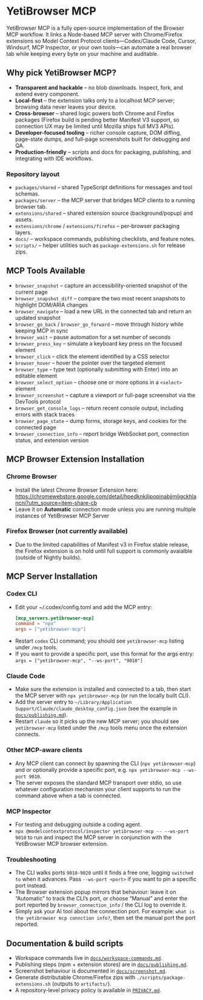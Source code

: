# YetiBrowser MCP

YetiBrowser MCP is a fully open-source implementation of the Browser MCP workflow. It links a Node-based MCP server with Chrome/Firefox extensions so Model Context Protocol clients—Codex/Claude Code, Cursor, Windsurf, MCP Inspector, or your own tools—can automate a real browser tab while keeping every byte on your machine and auditable.

## Why pick YetiBrowser MCP?

- **Transparent and hackable** – no blob downloads. Inspect, fork, and extend every component.
- **Local-first** – the extension talks only to a localhost MCP server; browsing data never leaves your device.
- **Cross-browser** – shared logic powers both Chrome and Firefox packages (Firefox build is pending better Manifest V3 support, so connection UX may be limited until Mozilla ships full MV3 APIs).
- **Developer-focused tooling** – richer console capture, DOM diffing, page-state dumps, and full-page screenshots built for debugging and QA.
- **Production-friendly** – scripts and docs for packaging, publishing, and integrating with IDE workflows.

### Repository layout

- `packages/shared` – shared TypeScript definitions for messages and tool schemas.
- `packages/server` – the MCP server that bridges MCP clients to a running browser tab.
- `extensions/shared` – shared extension source (background/popup) and assets.
- `extensions/chrome` / `extensions/firefox` – per-browser packaging layers.
- `docs/` – workspace commands, publishing checklists, and feature notes.
- `scripts/` – helper utilities such as `package-extensions.sh` for release zips.

## MCP Tools Available

- `browser_snapshot` – capture an accessibility-oriented snapshot of the current page
- `browser_snapshot_diff` – compare the two most recent snapshots to highlight DOM/ARIA changes
- `browser_navigate` – load a new URL in the connected tab and return an updated snapshot
- `browser_go_back` / `browser_go_forward` – move through history while keeping MCP in sync
- `browser_wait` – pause automation for a set number of seconds
- `browser_press_key` – simulate a keyboard key press on the focused element
- `browser_click` – click the element identified by a CSS selector
- `browser_hover` – hover the pointer over the targeted element
- `browser_type` – type text (optionally submitting with Enter) into an editable element
- `browser_select_option` – choose one or more options in a `<select>` element
- `browser_screenshot` – capture a viewport or full-page screenshot via the DevTools protocol
- `browser_get_console_logs` – return recent console output, including errors with stack traces
- `browser_page_state` – dump forms, storage keys, and cookies for the connected page
- `browser_connection_info` – report bridge WebSocket port, connection status, and extension version

## MCP Browser Extension Installation

### Chrome Browser

- Install the latest Chrome Browser Extension here: https://chromewebstore.google.com/detail/hpedknkjljpopinabjjmljgckhlancni?utm_source=item-share-cb
- Leave it on **Automatic** connection mode unless you are running multiple instances of YetiBrowser MCP Server

### Firefox Browser (not currently available)

- Due to the limited capabilities of Manifest v3 in Firefox stable release, the Firefox extension is on hold until full support is commonly avaialble (outside of Nightly builds).

## MCP Server Installation

### Codex CLI

- Edit your ~/.codex/config.toml and add the MCP entry:
  ```toml
  [mcp_servers.yetibrowser-mcp]
  command = "npx"
  args = ["yetibrowser-mcp"]
  ```
- Restart `codex` CLI command; you should see `yetibrowser-mcp` listing under `/mcp` tools.
- If you want to provide a specific port, use this format for the args entry: `args = ["yetibrowser-mcp", "--ws-port", "9010"]`

### Claude Code

- Make sure the extension is installed and connected to a tab, then start the MCP server with `npx yetibrowser-mcp` (or run the locally built CLI).
- Add the server entry to `~/Library/Application Support/Claude/claude_desktop_config.json` (see the example in [`docs/publishing.md`](docs/publishing.md)).
- Restart `claude` so it picks up the new MCP server; you should see `yetibrowser-mcp` listed under the `/mcp` tools menu once the extension connects.

### Other MCP-aware clients

- Any MCP client can connect by spawning the CLI (`npx yetibrowser-mcp`) and or optionally provide a specific port, e.g. `npx yetibrowser-mcp --ws-port 9010`.
- The server exposes the standard MCP transport over stdio, so use whatever configuration mechanism your client supports to run the command above when a tab is connected.

### MCP Inspector

- For testing and debugging outside a coding agent.
- `npx @modelcontextprotocol/inspector yetibrowser-mcp -- --ws-port 9010` to run and inspect the MCP server in conjunction with the YetiBrowser MCP browser extension.

### Troubleshooting

- The CLI walks ports `9010-9020` until it finds a free one, logging `switched to` when it advances. Pass `--ws-port <port>` if you want to pin a specific port instead.
- The Browser extension popup mirrors that behaviour: leave it on “Automatic” to track the CLI’s port, or choose “Manual” and enter the port reported by `browser_connection_info` / the CLI log to override it.
- Simply ask your AI tool about the connection port.  For example: `what is the yetibrowser mcp connction info?`, then set the manual port the port reported.

## Documentation & build scripts

- Workspace commands live in [`docs/workspace-commands.md`](docs/workspace-commands.md).
- Publishing steps (npm + extension stores) are in [`docs/publishing.md`](docs/publishing.md).
- Screenshot behaviour is documented in [`docs/screenshot.md`](docs/screenshot.md).
- Generate distributable Chrome/Firefox zips with `./scripts/package-extensions.sh` (outputs to `artifacts/`).
- A repository-level privacy policy is available in [`PRIVACY.md`](PRIVACY.md).

